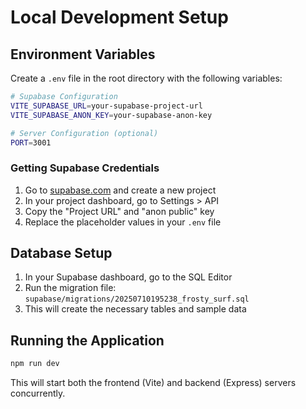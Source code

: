 # Local Development Setup

## Environment Variables

Create a `.env` file in the root directory with the following variables:

```bash
# Supabase Configuration
VITE_SUPABASE_URL=your-supabase-project-url
VITE_SUPABASE_ANON_KEY=your-supabase-anon-key

# Server Configuration (optional)
PORT=3001
```

### Getting Supabase Credentials

1. Go to [supabase.com](https://supabase.com) and create a new project
2. In your project dashboard, go to Settings > API
3. Copy the "Project URL" and "anon public" key
4. Replace the placeholder values in your `.env` file

## Database Setup

1. In your Supabase dashboard, go to the SQL Editor
2. Run the migration file: `supabase/migrations/20250710195238_frosty_surf.sql`
3. This will create the necessary tables and sample data

## Running the Application

```bash
npm run dev
```

This will start both the frontend (Vite) and backend (Express) servers concurrently. 